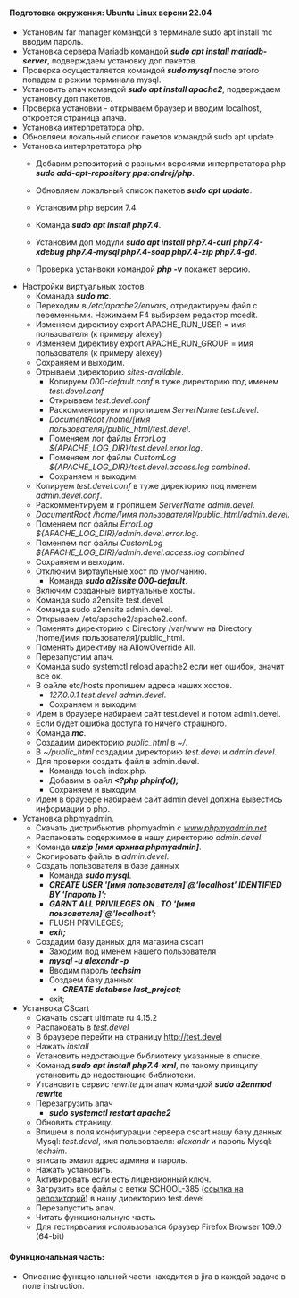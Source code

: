#### Подготовка окружения: Ubuntu Linux версии 22.04
* Установим far manager командой в терминале sudo apt install mc вводим пароль.
* Установка сервера Mariadb командой ___sudo apt install mariadb-server___, подверждаем установку доп пакетов.
* Проверка осуществляется командой ___sudo mysql___ после этого попадем в режим терминала mysql.
* Установить апач командой ___sudo apt install apache2___, подверждаем установку доп пакетов.
* Проверка установки - открываем браузер и вводим localhost, откроется страница апача.
* Установка интерпретатора php. 
* Обновляем локальный список пакетов командой sudo apt update
* Установка интерпретатора php 
    * Добавим репозиторий с разными версиями интерпретатора php ___sudo add-apt-repository ppa:ondrej/php___.
    * Обновляем локальный список пакетов ___sudo apt update___.

    * Установим php версии 7.4. 
    * Команда ___sudo apt install php7.4___.
    * Установим доп модули ___sudo apt install php7.4-curl php7.4-xdebug php7.4-mysql php7.4-soap php7.4-zip php7.4-gd___.
    * Проверка устанвоки командой ___php -v___ покажет версию.
* Настройки виртуальных хостов:
    * Команада ___sudo mc___.
    * Переходим в _/etc/apache2/envars_, отредактируем файл с переменными. Нажимаем F4 выбираем редактор mcedit.
    * Изменяем директиву export APACHE_RUN_USER = имя пользователя (к примеру alexey)
    * Изменяем директиву export APACHE_RUN_GROUP = имя пользователя (к примеру alexey)
    * Сохраняем и выходим.
    * Отрываем директорию _sites-available_.
        * Копируем _000-default.conf_ в туже директорию под именем _test.devel.conf_
        * Открываем _test.devel.conf_
        * Раскомментируем и пропишем _ServerName test.devel_.
        * _DocumentRoot /home/[имя пользователя]/public_html/test.devel_.
        * Поменяем лог файлы _ErrorLog ${APACHE_LOG_DIR}/test.devel.error.log_.
        * Поменяем лог файлы _CustomLog ${APACHE_LOG_DIR}/test.devel.access.log combined_.
        * Сохраняем и выходим.
    * Копируем _test.devel.conf_ в туже директорию под именем _admin.devel.conf_.
    * Раскомментируем и пропишем _ServerName admin.devel_.
    * _DocumentRoot /home/[имя пользователя]/public_html/admin.devel_.
    * Поменяем лог файлы _ErrorLog ${APACHE_LOG_DIR}/admin.devel.error.log_.
    * Поменяем лог файлы _CustomLog ${APACHE_LOG_DIR}/admin.devel.access.log combined_.
    * Сохраняем и выходим.
    * Отключим виртаульные хост по умолчанию.
        * Команда ___sudo a2issite 000-default___.
    * Включим созданные виртуальные хосты.
    * Команда sudo a2ensite test.devel.
    * Команда sudo a2ensite admin.devel.
    * Открываем /etc/apache2/apache2.conf.
    * Поменять директорию с Directory /var/www на Directory /home/[имя пользователя]/public_html.
    * Поменять директиву на AllowOverride All.
    * Перезапустим апач.
    * Команда sudo systemctl reload apache2 если нет ошибок, значит все ок.
    * В файле etc/hosts пропишем адреса наших хостов.
        * _127.0.0.1 test.devel admin.devel_.
        * Сохраняем и выходим.
    * Идем в браузере набираем сайт test.devel и потом admin.devel.
    * Если будет ошибка доступа то ничего страшного.
    * Команда ___mc___.
    * Создадим директорию _public_html_ в _~/_.
    * В _~/public_html_ создадим директорию _test.devel_ и _admin.devel_.
    * Для проверки создать файл в admin.devel.
        * Команда touch index.php.
        * Добавим в файл ___<?php 
                                phpinfo();___
        * Сохраняем и выходим.
    * Идем в браузере набираем сайт admin.devel должна вывестись информации о php.
* Установка phpmyadmin.
    * Скачать дистрибьютив phpmyadmin с _www.phpmyadmin.net_
    * Распаковать содержимое в нашу директорию _admin.devel_.
    * Команда ___unzip [имя архива phpmyadmin]___.
    * Скопировать файлы в _admin.devel_.
    * Создать пользователя в базе данных
        * Команда ___sudo mysql___.
        * ___CREATE USER '[имя пользователя]'@'localhost' IDENTIFIED BY '[пароль ]';___
        * ___GARNT ALL PRIVILEGES ON *.* TO '[имя поьзователя]'@'localhost';___
        * FLUSH PRIVILEGES;
        * ___exit;___
    * Создадим базу данных для магазина cscart
        * Заходим под именем нашего пользователя
        * ___mysql -u alexandr -p___
        * Вводим пароль ___techsim___
        * Создаем базу данных
            * ___CREATE database last_project;___
        * exit;  
* Устанвока CScart
    * Скачать cscart ultimate ru 4.15.2
    * Распаковать в _test.devel_
    * В браузере перейти на страницу http://test.devel
    * Нажать _install_
    * Установить недостающие библиотеку указанные в списке.
    * Команад ___sudo apt install php7.4-xml___, по такому принципу установить др недостающие библиотеки.
    * Утсановить сервис _rewrite_ для апач командой ___sudo a2enmod rewrite___
    * Перезагрузить апач
        * ___sudo systemctl restart apache2___
    * Обновить страницу.
    * Впишем в поля конфигурации сервера cscart нашу базу данных Mysql: _test.devel_, имя пользовтаеля: _alexandr_ и пароль Mysql: _techsim_.
    * вписать эмаил адрес админа и пароль.
    * Нажать установить.
    * Активировать если есть лицензионный ключ.
    * Загрузить все файлы с ветки SCHOOL-385 ([ссылка на репозиторий](https://github.com/alexanderIam/test.devel/tree/SCHOOL-385)) в нашу директорию test.devel
    * Перезапустить апач.
    * Читать функциональную часть.
    * Для тестирвоания использовался браузер Firefox Browser 109.0 (64-bit)
            
#### Функциональная часть:
* Описание функциональной части находится в jira в каждой задаче в поле instruction.
